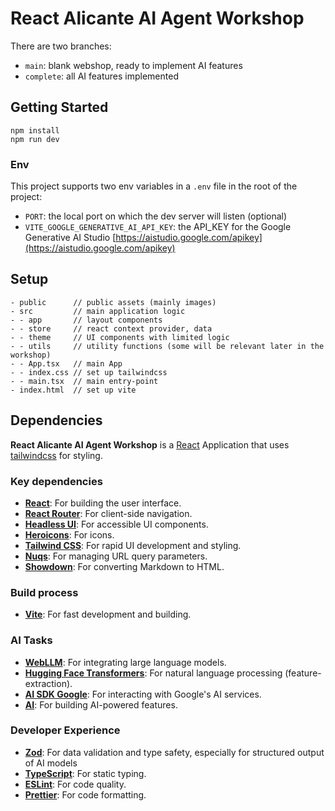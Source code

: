 # React Alicante AI Agent Workshop


There are two branches:

- `main`: blank webshop, ready to implement AI features
- `complete`: all AI features implemented

## Getting Started

```
npm install
npm run dev
```

### Env
This project supports two env variables in a `.env` file in the root of the project:
- `PORT`: the local port on which the dev server will listen (optional)
- `VITE_GOOGLE_GENERATIVE_AI_API_KEY`: the API_KEY for the Google Generative AI Studio [https://aistudio.google.com/apikey](https://aistudio.google.com/apikey)

## Setup
```
- public      // public assets (mainly images)
- src         // main application logic
- - app       // layout components
- - store     // react context provider, data
- - theme     // UI components with limited logic
- - utils     // utility functions (some will be relevant later in the workshop)
- - App.tsx   // main App
- - index.css // set up tailwindcss
- - main.tsx  // main entry-point
- index.html  // set up vite
```

## Dependencies

**React Alicante AI Agent Workshop** is a [React](https://react.dev/) Application that uses [tailwindcss](https://tailwindcss.com/) for styling.

### Key dependencies
*   **[React](https://react.dev/)**: For building the user interface.
*   **[React Router](https://reactrouter.com/)**: For client-side navigation.
*   **[Headless UI](https://headlessui.com/)**: For accessible UI components.
*   **[Heroicons](https://heroicons.com/)**: For icons.
*   **[Tailwind CSS](https://tailwindcss.com/)**: For rapid UI development and styling.
*   **[Nuqs](https://nuqs.vercel.app/)**: For managing URL query parameters.
*   **[Showdown](https://showdownjs.com/)**: For converting Markdown to HTML.

### Build process
*   **[Vite](https://vitejs.dev/)**: For fast development and building.

### AI Tasks
*   **[WebLLM](https://mlc.ai/web-llm/)**: For integrating large language models.
*   **[Hugging Face Transformers](https://huggingface.co/docs/transformers/index)**: For natural language processing (feature-extraction).
*   **[AI SDK Google](https://ai.google.dev/)**: For interacting with Google's AI services.
*   **[AI](https://sdk.vercel.ai/docs)**: For building AI-powered features.

### Developer Experience
*   **[Zod](https://zod.dev/)**: For data validation and type safety, especially for structured output of AI models
*   **[TypeScript](https://www.typescriptlang.org/)**: For static typing.
*   **[ESLint](https://eslint.org/)**: For code quality.
*   **[Prettier](https://prettier.io/)**: For code formatting.